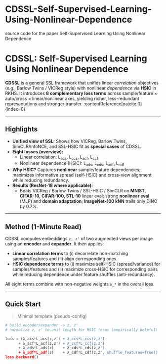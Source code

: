 # CDSSL-Self-Supervised-Learning-Using-Nonlinear-Dependence
source code for the paper Self-Supervised Learning Using Nonlinear Dependence

# CDSSL: Self-Supervised Learning Using Nonlinear Dependence

**CDSSL** is a general SSL framework that unifies linear *correlation* objectives (e.g., Barlow Twins / VICReg style) with nonlinear *dependence* via **HSIC** in RKHS. It introduces **8 complementary loss terms** across sample/feature × auto/cross × linear/nonlinear axes, yielding richer, less-redundant representations and stronger transfer. :contentReference[oaicite:0]{index=0}

---

## Highlights
- **Unified view of SSL:** Shows how VICReg, Barlow Twins, SimCLR/InfoNCE, and SSL-HSIC fit as **special cases** of CDSSL.  
- **Eight losses (overview):**
  - Linear correlation: L<sub>acs</sub>, L<sub>ccs</sub>, L<sub>acf</sub>, L<sub>ccf</sub>
  - Nonlinear dependence (HSIC): L<sub>ads</sub>, L<sub>cds</sub>, L<sub>adf</sub>, L<sub>cdf</sub>
- **Why HSIC?** Captures **nonlinear** sample/feature dependencies; maximizes informative spread (self-HSIC) and cross-view alignment while reducing redundancy.  
- **Results (ResNet-18 where applicable):**
  - Beats VICReg / Barlow Twins / SSL-HSIC / SimCLR on **MNIST, CIFAR-10, CIFAR-100, STL-10** linear eval; strong **nonlinear eval** (MLP) and **domain adaptation**; **ImageNet-100 kNN** trails only DINO by 0.7%.  

---

## Method (1-Minute Read)
CDSSL computes embeddings `z, z'` of two augmented views per image using an **encoder** and **expander**. It then applies:

- **Linear correlation terms** to (i) decorrelate non-matching samples/features and (ii) align corresponding ones.  
- **HSIC dependence terms** to (i) maximize self-HSIC (spread/variance) for samples/features and (ii) maximize cross-HSIC for corresponding pairs while reducing dependence under feature shuffles (anti-redundancy).

All eight terms combine with non-negative weights `λ_*` in the overall loss.

---

## Quick Start
> Minimal template (pseudo-config)

```python
# build encoder/expander -> z, z'
# normalize z, z' to unit length for HSIC terms (empirically helpful)

loss = (λ_acs*L_acs(z,z') + λ_ccs*L_ccs(z,z')
      + λ_acf*L_acf(z,z') + λ_ccf*L_ccf(z,z')
      + λ_ads*L_ads(z)    + λ_cds*L_cds(z,z')
      + λ_adf*L_adf(z)    + λ_cdf*L_cdf(z,z', shuffle_features=True))
loss.backward()
